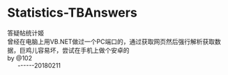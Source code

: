 # Statistics-TBAnswers
答疑帖统计姬<br>
曾经在电脑上用VB.NET做过一个PC端口的，通过获取网页然后强行解析获取数据，巨鸡儿容易坏，尝试在手机上做个安卓的<br>
by @102
		<br>&nbsp;&nbsp;&nbsp;&nbsp;&nbsp;&nbsp;------20180211
